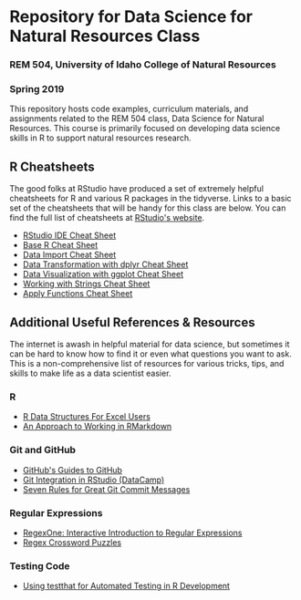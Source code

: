 # Repository for Data Science for Natural Resources Class
### REM 504, University of Idaho College of Natural Resources
### Spring 2019

This repository hosts code examples, curriculum materials, and assignments related to the REM 504 class, Data Science for Natural Resources. This course is primarily focused on developing data science skills in R to support natural resources research.


## R Cheatsheets
The good folks at RStudio have produced a set of extremely helpful cheatsheets for R and various R packages in the tidyverse. Links to a basic set of the cheatsheets that will be handy for this class are below. You can find the full list of cheatsheets at [RStudio's website](https://www.rstudio.com/resources/cheatsheets/).
* [RStudio IDE Cheat Sheet](https://github.com/rstudio/cheatsheets/raw/master/rstudio-ide.pdf)
* [Base R Cheat Sheet](http://github.com/rstudio/cheatsheets/raw/master/base-r.pdf)
* [Data Import Cheat Sheet](https://github.com/rstudio/cheatsheets/raw/master/data-import.pdf)
* [Data Transformation with dplyr Cheat Sheet](https://github.com/rstudio/cheatsheets/raw/master/data-transformation.pdf)
* [Data Visualization with ggplot Cheat Sheet](https://github.com/rstudio/cheatsheets/raw/master/data-visualization-2.1.pdf)
* [Working with Strings Cheat Sheet](https://github.com/rstudio/cheatsheets/raw/master/strings.pdf)
* [Apply Functions Cheat Sheet](https://github.com/rstudio/cheatsheets/raw/master/purrr.pdf)


## Additional Useful References & Resources
The internet is awash in helpful material for data science, but sometimes it can be hard to know how to find it or even what questions you want to ask. This is a non-comprehensive list of resources for various tricks, tips, and skills to make life as a data scientist easier.
### R
* [R Data Structures For Excel Users](http://rex-analytics.com/r-for-excel-users/)
* [An Approach to Working in RMarkdown](http://thestudyofthehousehold.com/post/how-i-use-rmarkdown/)
### Git and GitHub
* [GitHub's Guides to GitHub](https://guides.github.com/)
* [Git Integration in RStudio (DataCamp)](https://www.datacamp.com/courses/working-with-the-rstudio-ide-part-2)
* [Seven Rules for Great Git Commit Messages](https://chris.beams.io/posts/git-commit/)
### Regular Expressions
* [RegexOne: Interactive Introduction to Regular Expressions](https://regexone.com/)
* [Regex Crossword Puzzles](https://regexcrossword.com/)
### Testing Code
* [Using testthat for Automated Testing in R Development](http://r-pkgs.had.co.nz/tests.html)
